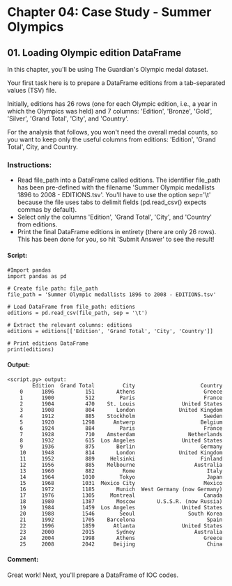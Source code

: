 # Chapter 04: Case Study - Summer Olympics

## 01. Loading Olympic edition DataFrame
In this chapter, you'll be using The Guardian's Olympic medal dataset.

Your first task here is to prepare a DataFrame editions from a tab-separated values (TSV) file.

Initially, editions has 26 rows (one for each Olympic edition, i.e., a year in which the Olympics was held) and 7 columns: 'Edition', 'Bronze', 'Gold', 'Silver', 'Grand Total', 'City', and 'Country'.

For the analysis that follows, you won't need the overall medal counts, so you want to keep only the useful columns from editions: 'Edition', 'Grand Total', City, and Country.

### Instructions:
* Read file_path into a DataFrame called editions. The identifier file_path has been pre-defined with the filename 'Summer Olympic medallists 1896 to 2008 - EDITIONS.tsv'. You'll have to use the option sep='\t' because the file uses tabs to delimit fields (pd.read_csv() expects commas by default).
* Select only the columns 'Edition', 'Grand Total', 'City', and 'Country' from editions.
* Print the final DataFrame editions in entirety (there are only 26 rows). This has been done for you, so hit 'Submit Answer' to see the result!

#### Script:
```
#Import pandas
import pandas as pd

# Create file path: file_path
file_path = 'Summer Olympic medallists 1896 to 2008 - EDITIONS.tsv'

# Load DataFrame from file_path: editions
editions = pd.read_csv(file_path, sep = '\t')

# Extract the relevant columns: editions
editions = editions[['Edition', 'Grand Total', 'City', 'Country']]

# Print editions DataFrame
print(editions)
```
#### Output:
```
<script.py> output:
        Edition  Grand Total         City                     Country
    0      1896          151       Athens                      Greece
    1      1900          512        Paris                      France
    2      1904          470    St. Louis               United States
    3      1908          804       London              United Kingdom
    4      1912          885    Stockholm                      Sweden
    5      1920         1298      Antwerp                     Belgium
    6      1924          884        Paris                      France
    7      1928          710    Amsterdam                 Netherlands
    8      1932          615  Los Angeles               United States
    9      1936          875       Berlin                     Germany
    10     1948          814       London              United Kingdom
    11     1952          889     Helsinki                     Finland
    12     1956          885    Melbourne                   Australia
    13     1960          882         Rome                       Italy
    14     1964         1010        Tokyo                       Japan
    15     1968         1031  Mexico City                      Mexico
    16     1972         1185       Munich  West Germany (now Germany)
    17     1976         1305     Montreal                      Canada
    18     1980         1387       Moscow       U.S.S.R. (now Russia)
    19     1984         1459  Los Angeles               United States
    20     1988         1546        Seoul                 South Korea
    21     1992         1705    Barcelona                       Spain
    22     1996         1859      Atlanta               United States
    23     2000         2015       Sydney                   Australia
    24     2004         1998       Athens                      Greece
    25     2008         2042      Beijing                       China
```
#### Comment:
Great work! Next, you'll prepare a DataFrame of IOC codes.
